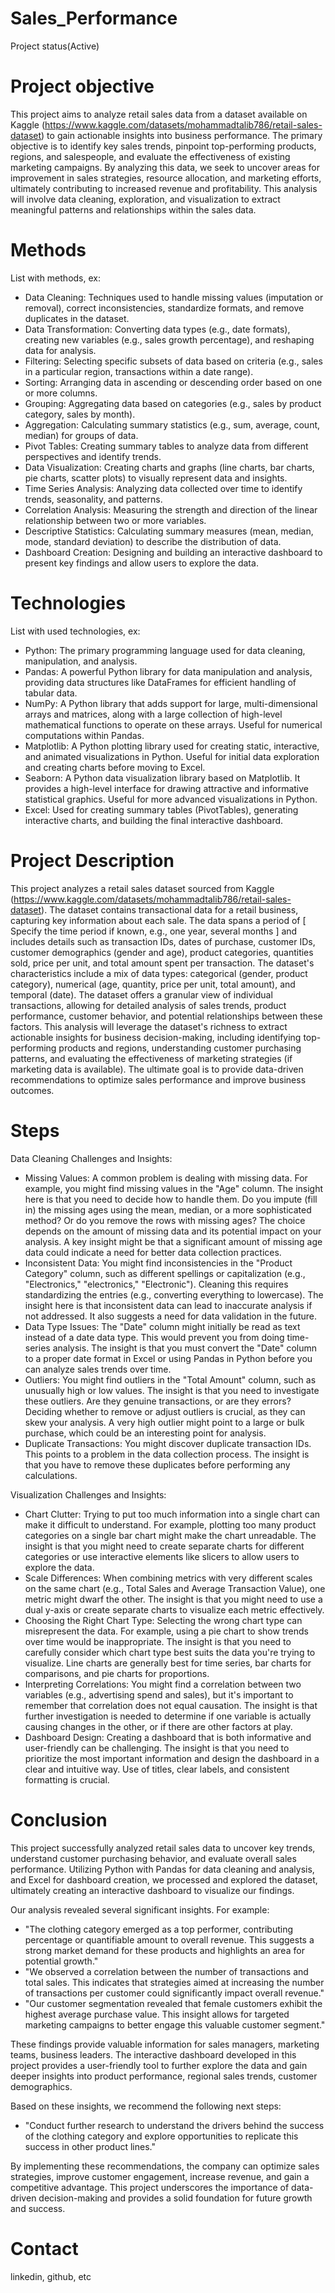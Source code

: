# Sales_Performance
  Project status(Active)

# Project objective

  This project aims to analyze retail sales data from a dataset available on Kaggle (https://www.kaggle.com/datasets/mohammadtalib786/retail-sales-dataset) to gain actionable insights into business performance.  The primary objective is to identify key sales trends, pinpoint top-performing products, regions, and salespeople, and evaluate the effectiveness of existing marketing campaigns.  By analyzing this data, we seek to uncover areas for improvement in sales strategies, resource allocation, and marketing efforts, ultimately contributing to increased revenue and profitability.  This analysis will involve data cleaning, exploration, and visualization to extract meaningful patterns and relationships within the sales data.

# Methods
  List with methods, ex:
  - Data Cleaning: Techniques used to handle missing values (imputation or removal), correct inconsistencies, standardize formats, and remove duplicates in the dataset.
  - Data Transformation: Converting data types (e.g., date formats), creating new variables (e.g., sales growth percentage), and reshaping data for analysis.
  - Filtering: Selecting specific subsets of data based on criteria (e.g., sales in a particular region, transactions within a date range).
  - Sorting: Arranging data in ascending or descending order based on one or more columns.
  - Grouping: Aggregating data based on categories (e.g., sales by product category, sales by month).
  - Aggregation: Calculating summary statistics (e.g., sum, average, count, median) for groups of data.
  - Pivot Tables: Creating summary tables to analyze data from different perspectives and identify trends.
  - Data Visualization: Creating charts and graphs (line charts, bar charts, pie charts, scatter plots) to visually represent data and insights.
  - Time Series Analysis: Analyzing data collected over time to identify trends, seasonality, and patterns.
  - Correlation Analysis: Measuring the strength and direction of the linear relationship between two or more variables.
  - Descriptive Statistics: Calculating summary measures (mean, median, mode, standard deviation) to describe the distribution of data.
  - Dashboard Creation: Designing and building an interactive dashboard to present key findings and allow users to explore the data.

# Technologies 
  List with used technologies, ex:
  - Python: The primary programming language used for data cleaning, manipulation, and analysis.
  - Pandas: A powerful Python library for data manipulation and analysis, providing data structures like DataFrames for efficient handling of tabular data.
  - NumPy: A Python library that adds support for large, multi-dimensional arrays and matrices, along with a large collection of high-level mathematical functions to operate on these arrays. Useful for numerical computations within Pandas.   
  - Matplotlib: A Python plotting library used for creating static, interactive, and animated visualizations in Python. Useful for initial data exploration and creating charts before moving to Excel.
  - Seaborn: A Python data visualization library based on Matplotlib. It provides a high-level interface for drawing attractive and informative statistical graphics. Useful for more advanced visualizations in Python.   
  - Excel: Used for creating summary tables (PivotTables), generating interactive charts, and building the final interactive dashboard.

# Project Description
  
  This project analyzes a retail sales dataset sourced from Kaggle (https://www.kaggle.com/datasets/mohammadtalib786/retail-sales-dataset).  The dataset contains transactional data for a retail business, capturing key information about each sale.  The data spans a period of [ Specify the time period if known, e.g., one year, several months ] and includes details such as transaction IDs, dates of purchase, customer IDs, customer demographics (gender and age), product categories, quantities sold, price per unit, and total amount spent per transaction.  The dataset's characteristics include a mix of data types: categorical (gender, product category), numerical (age, quantity, price per unit, total amount), and temporal (date).  The dataset offers a granular view of individual transactions, allowing for detailed analysis of sales trends, product performance, customer behavior, and potential relationships between these factors.  This analysis will leverage the dataset's richness to extract actionable insights for business decision-making, including identifying top-performing products and regions, understanding customer purchasing patterns, and evaluating the effectiveness of marketing strategies (if marketing data is available).  The ultimate goal is to provide data-driven recommendations to optimize sales performance and improve business outcomes.

# Steps

  Data Cleaning Challenges and Insights:
  - Missing Values: A common problem is dealing with missing data. For example, you might find missing values in the "Age" column. The insight here is that you need to decide how to handle them. Do you impute (fill in) the missing ages using the mean, median, or a more sophisticated method? Or do you remove the rows with missing ages? The choice depends on the amount of missing data and its potential impact on your analysis. A key insight might be that a significant amount of missing age data could indicate a need for better data collection practices.
  - Inconsistent Data: You might find inconsistencies in the "Product Category" column, such as different spellings or capitalization (e.g., "Electronics," "electronics," "Electronic"). Cleaning this requires standardizing the entries (e.g., converting everything to lowercase). The insight here is that inconsistent data can lead to inaccurate analysis if not addressed. It also suggests a need for data validation in the future.
  - Data Type Issues: The "Date" column might initially be read as text instead of a date data type. This would prevent you from doing time-series analysis. The insight is that you must convert the "Date" column to a proper date format in Excel or using Pandas in Python before you can analyze sales trends over time.
  - Outliers: You might find outliers in the "Total Amount" column, such as unusually high or low values. The insight is that you need to investigate these outliers. Are they genuine transactions, or are they errors? Deciding whether to remove or adjust outliers is crucial, as they can skew your analysis. A very high outlier might point to a large or bulk purchase, which could be an interesting point for analysis.
  - Duplicate Transactions: You might discover duplicate transaction IDs. This points to a problem in the data collection process. The insight is that you have to remove these duplicates before performing any calculations.
  
  Visualization Challenges and Insights:
  - Chart Clutter: Trying to put too much information into a single chart can make it difficult to understand. For example, plotting too many product categories on a single bar chart might make the chart unreadable. The insight is that you might need to create separate charts for different categories or use interactive elements like slicers to allow users to explore the data.
  - Scale Differences: When combining metrics with very different scales on the same chart (e.g., Total Sales and Average Transaction Value), one metric might dwarf the other. The insight is that you might need to use a dual y-axis or create separate charts to visualize each metric effectively.
  - Choosing the Right Chart Type: Selecting the wrong chart type can misrepresent the data. For example, using a pie chart to show trends over time would be inappropriate. The insight is that you need to carefully consider which chart type best suits the data you're trying to visualize. Line charts are generally best for time series, bar charts for comparisons, and pie charts for proportions.
  - Interpreting Correlations: You might find a correlation between two variables (e.g., advertising spend and sales), but it's important to remember that correlation does not equal causation. The insight is that further investigation is needed to determine if one variable is actually causing changes in the other, or if there are other factors at play.
  - Dashboard Design: Creating a dashboard that is both informative and user-friendly can be challenging. The insight is that you need to prioritize the most important information and design the dashboard in a clear and intuitive way. Use of titles, clear labels, and consistent formatting is crucial.

# Conclusion

  This project successfully analyzed retail sales data to uncover key trends, understand customer purchasing behavior, and evaluate overall sales performance. Utilizing  Python with Pandas for data cleaning and analysis, and Excel for dashboard creation, we processed and explored the dataset, ultimately creating an interactive dashboard to visualize our findings.

  Our analysis revealed several significant insights.  For example:
  - "The clothing category emerged as a top performer, contributing percentage or quantifiable amount to overall revenue. This suggests a strong market demand for these products and highlights an area for potential growth."
  - "We observed a correlation between  the number of transactions and  total sales. This indicates that strategies aimed at increasing the number of transactions per customer could significantly impact overall revenue."
  - "Our customer segmentation revealed that female customers exhibit the highest average purchase value. This insight allows for targeted marketing campaigns to better engage this valuable customer segment."
  
  These findings provide valuable information for  sales managers, marketing teams, business leaders. The interactive dashboard developed in this project provides a user-friendly tool to further explore the data and gain deeper insights into product performance, regional sales trends, customer demographics.

  Based on these insights, we recommend the following next steps:
  - "Conduct further research to understand the drivers behind the success of the clothing category and explore opportunities to replicate this success in other product lines."
  
  By implementing these recommendations, the company can optimize sales strategies, improve customer engagement, increase revenue, and gain a competitive advantage. This project underscores the importance of data-driven decision-making and provides a solid foundation for future growth and success.
  
# Contact
  linkedin, github, etc 